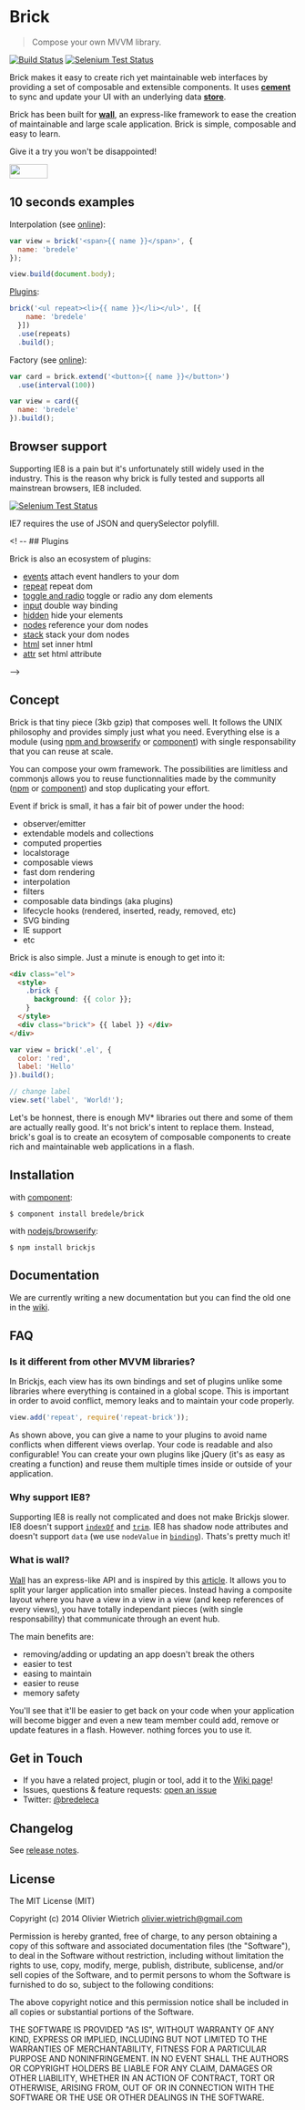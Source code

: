 # Brick

  > Compose your own MVVM library.

[![Build Status](https://travis-ci.org/bredele/brick-view.png?branch=master)](https://travis-ci.org/bredele/brick-view)  [![Selenium Test Status](https://saucelabs.com/buildstatus/bredele)](https://saucelabs.com/u/bredele) 
<!-- Remember where you were young, how simple it was to stack few blocks of Lego to create your dream house? -->

Brick makes it easy to create rich yet maintainable web interfaces by providing a set of composable and extensible components. It uses **[cement](http://github.com/bredele/cement)** to sync and update your UI with an underlying data **[store](http://github.com/bredele/datastore)**.


Brick has been built for **[wall](http://github.com/bredele/wall)**, an express-like framework to ease the creation of maintainable and large scale application. Brick is simple, composable and easy to learn. 

Give it a try you won't be disappointed!

<a href="http://bredele.github.com/brick-examples/" target="_blank"><img src="https://runnable.com/external/styles/assets/runnablebtn.png" style="width:67px;height:25px;"></a>

## 10 seconds examples

Interpolation (see [online](http://requirebin.com/?gist=11064575)):
```js
var view = brick('<span>{{ name }}</span>', {
  name: 'bredele'
});

view.build(document.body);
```

[Plugins](#plugins):
```js
brick('<ul repeat><li>{{ name }}</li></ul>', [{
    name: 'bredele' 
  }])
  .use(repeats)
  .build();
```

Factory (see [online](http://requirebin.com/?gist=11070644)):
```js
var card = brick.extend('<button>{{ name }}</button>')
  .use(interval(100))

var view = card({
  name: 'bredele'
}).build();
```

<!-- Play online

[![view on requirebin](http://requirebin.com/badge.png)](http://requirebin.com/?gist=10794588) -->

## Browser support

Supporting IE8 is a pain but it's unfortunately still widely used in the industry. This is the reason why brick is fully tested and supports all mainstrean browsers, IE8 included.


[![Selenium Test Status](https://saucelabs.com/browser-matrix/bredele.svg)](https://saucelabs.com/u/bredele)

IE7 requires the use of JSON and querySelector polyfill.    


<! -- ## Plugins

Brick is also an ecosystem of plugins:

  - [events](http://github.com/bredele/gully) attach event handlers to your dom
  - [repeat](http://github.com/bredele/repeat-brick) repeat dom
  - [toggle and radio](http://github.com/bredele/control-brick) toggle or radio any dom elements
  - [input](http://github.com/bredele/input-brick) double way binding
  - [hidden](http://github.com/bredele/hidden-brick) hide your elements
  - [nodes](http://github.com/bredele/nodes-brick) reference your dom nodes
 - [stack](http://github.com/bredele/stack-brick) stack your dom nodes 
  - [html](http://github.com/bredele/html-brick) set inner html
  - [attr](http://github.com/bredele/attr-brick) set html attribute

-->
## Concept

Brick is that tiny piece (3kb gzip) that composes well. It follows the UNIX philosophy and provides simply just what you need. Everything else is a module (using [npm and browserify](http://browserify.org) or [component](http://github.com/component/component)) with single responsability that you can reuse at scale.

You can compose your owm framework. The possibilities are limitless and commonjs allows you to reuse functionnalities made by the community ([npm](https://www.npmjs.org/) or [component](http://component.io)) and stop duplicating your effort.

Event if brick is small, it has a fair bit of power under the hood:
  - observer/emitter
  - extendable models and collections
  - computed properties
  - localstorage
  - composable views
  - fast dom rendering
  - interpolation
  - filters
  - composable data bindings (aka plugins)
  - lifecycle hooks (rendered, inserted, ready, removed, etc)
  - SVG binding
  - IE support
  - etc

Brick is also simple. Just a minute is enough to get into it:

```html
<div class="el">
  <style>
    .brick {
      background: {{ color }};
    }
  </style>
  <div class="brick"> {{ label }} </div>
</div>
```

```js
var view = brick('.el', {
  color: 'red',
  label: 'Hello'
}).build();

// change label
view.set('label', 'World!');
```

Let's be honnest, there is enough MV* libraries out there and some of them are actually really good. It's not brick's intent to replace them. Instead, brick's goal is to create an ecosytem of composable components to create rich and maintainable web applications in a flash.


## Installation

  with [component](http://github.com/component/component):

    $ component install bredele/brick

  with [nodejs/browserify](http://nodejs.org):

    $ npm install brickjs

## Documentation

  We are currently writing a new documentation but you can find the old one in the [wiki](https://github.com/bredele/brick/wiki).

## FAQ

### Is it different from other MVVM libraries?

In Brickjs, each view has its own bindings and set of plugins unlike some libraries where everything is contained in a global scope. This is important in order to avoid conflict, memory leaks and to maintain your code properly.

```js
view.add('repeat', require('repeat-brick'));
```

As shown above, you can give a name to your plugins to avoid name conflicts when different views overlap. Your code is readable and also configurable! You can create your own plugins like jQuery (it's as easy as creating a function) and reuse them multiple times inside or outside of your application.

### Why support IE8?

Supporting IE8 is really not complicated and does not make Brickjs slower.
IE8 doesn't support [`indexOf`]((http://github.com/component/indexof)) and [`trim`]((http://github.com/component/trim)). IE8 has shadow node attributes and doesn't support `data` (we use `nodeValue` in [`binding`]((http://github.com/bredele/binding))).
Thats's pretty much it!

### What is wall?


[Wall](http://github.com/bredele/wall) has an express-like API and is inspired by this [article](http://www.slideshare.net/nzakas/scalable-javascript-application-architecture-2012). It allows you to split your larger application into smaller pieces. Instead having a composite layout where you have a view in a view in a view (and keep references of every views), you have totally independant pieces (with single responsability) that communicate through an event hub. 

The main benefits are:
  * removing/adding or updating an app doesn't break the others
  * easier to test
  * easing to maintain
  * easier to reuse
  * memory safety

You'll see that it'll be easier to get back on your code when your application will become bigger and even a new team member could add, remove or update features in a flash. However. nothing forces you to use it.

## Get in Touch

- If you have a related project, plugin or tool, add it to the [Wiki page](https://github.com/bredele/brick/wiki/contributions)!
- Issues, questions & feature requests: [open an issue](https://github.com/bredele/brick/issues)
- Twitter: [@bredeleca](https://twitter.com/bredeleca)

## Changelog

See [release notes](https://github.com/bredele/brick/releases).    

## License

The MIT License (MIT)

Copyright (c) 2014 Olivier Wietrich <olivier.wietrich@gmail.com>

Permission is hereby granted, free of charge, to any person obtaining a copy of this software and associated documentation files (the "Software"), to deal in the Software without restriction, including without limitation the rights to use, copy, modify, merge, publish, distribute, sublicense, and/or sell copies of the Software, and to permit persons to whom the Software is furnished to do so, subject to the following conditions:

The above copyright notice and this permission notice shall be included in all copies or substantial portions of the Software.

THE SOFTWARE IS PROVIDED "AS IS", WITHOUT WARRANTY OF ANY KIND, EXPRESS OR IMPLIED, INCLUDING BUT NOT LIMITED TO THE WARRANTIES OF MERCHANTABILITY, FITNESS FOR A PARTICULAR PURPOSE AND NONINFRINGEMENT. IN NO EVENT SHALL THE AUTHORS OR COPYRIGHT HOLDERS BE LIABLE FOR ANY CLAIM, DAMAGES OR OTHER LIABILITY, WHETHER IN AN ACTION OF CONTRACT, TORT OR OTHERWISE, ARISING FROM, OUT OF OR IN CONNECTION WITH THE SOFTWARE OR THE USE OR OTHER DEALINGS IN THE SOFTWARE.
